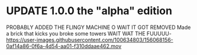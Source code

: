 # UPDATE 1.0.0 the "alpha" edition
PROBABLY ADDED THE FLINGY MACHINE O WAIT IT GOT REMOVED
Made a brick that kicks you
broke some towers WAIT WAT THE FUUUUU-
https://user-images.githubusercontent.com/100634803/156068156-0af14a86-0f6a-4d54-aa01-f310ddaae462.mov

